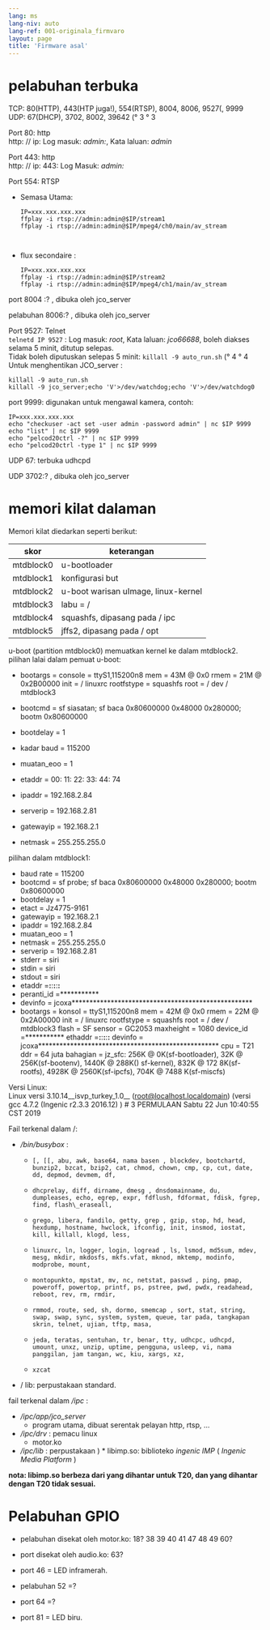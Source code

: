 ```yaml
---
lang: ms
lang-niv: auto
lang-ref: 001-originala_firmvaro
layout: page
title: 'Firmware asal'
---
```


# pelabuhan terbuka

TCP: 80(HTTP), 443(HTP juga!), 554(RTSP), 8004, 8006, 9527(, 9999  
UDP: 67(DHCP), 3702, 8002, 39642 (° 3 ° 3

Port 80: http  
http: // ip: Log masuk: _admin:_, Kata laluan: _admin_

Port 443: http  
http: // ip: 443: Log Masuk: _admin:_

Port 554: RTSP  
* Semasa Utama: 



    ```
    IP=xxx.xxx.xxx.xxx
    ffplay -i rtsp://admin:admin@$IP/stream1
    ffplay -i rtsp://admin:admin@$IP/mpeg4/ch0/main/av_stream



    ```
* flux secondaire :



    ```
    IP=xxx.xxx.xxx.xxx
    ffplay -i rtsp://admin:admin@$IP/stream2
    ffplay -i rtsp://admin:admin@$IP/mpeg4/ch1/main/av_stream
    ````

port 8004 :? , dibuka oleh jco_server



pelabuhan 8006:? , dibuka oleh jco_server




Port 9527: Telnet  
`telnetd IP 9527` : Log masuk: _root_, Kata laluan: _jco66688_, boleh diakses selama 5 minit, ditutup selepas.  
Tidak boleh diputuskan selepas 5 minit: `killall -9 auto_run.sh`  (° 4 ° 4
Untuk menghentikan JCO_server : 
 
 

```
killall -9 auto_run.sh
killall -9 jco_server;echo 'V'>/dev/watchdog;echo 'V'>/dev/watchdog0
```

port 9999: digunakan untuk mengawal kamera, contoh:

```
IP=xxx.xxx.xxx.xxx
echo "checkuser -act set -user admin -password admin" | nc $IP 9999
echo "list" | nc $IP 9999
echo "pelcod20ctrl -?" | nc $IP 9999
echo "pelcod20ctrl -type 1" | nc $IP 9999
```

UDP 67: terbuka udhcpd

UDP 3702:? , dibuka oleh jco_server




# memori kilat dalaman
Memori kilat diedarkan seperti berikut:

skor | keterangan |
--- | --- |
mtdblock0 | u-bootloader |
mtdblock1 | konfigurasi but |
mtdblock2 | u-boot warisan uImage, linux-kernel |
mtdblock3 | labu = / |
mtdblock4 | squashfs, dipasang pada / ipc |
mtdblock5 | jffs2, dipasang pada / opt |

u-boot (partition mtdblock0) memuatkan kernel ke dalam mtdblock2.  
pilihan lalai dalam pemuat u-boot:  
* bootargs = console = ttyS1,115200n8 mem = 43M @ 0x0 rmem = 21M @ 0x2B00000 init = / linuxrc rootfstype = squashfs root = / dev / mtdblock3


* bootcmd = sf siasatan; sf baca 0x80600000 0x48000 0x280000; bootm 0x80600000


* bootdelay = 1


* kadar baud = 115200


* muatan\_eoo = 1


* etaddr = 00: 11: 22: 33: 44: 74


* ipaddr = 192.168.2.84


* serverip = 192.168.2.81


* gatewayip = 192.168.2.1


* netmask = 255.255.255.0



pilihan dalam mtdblock1:
* baud rate = 115200
* bootcmd = sf probe; sf baca 0x80600000 0x48000 0x280000; bootm 0x80600000
* bootdelay = 1
* etact = Jz4775-9161
* gatewayip = 192.168.2.1
* ipaddr = 192.168.2.84
* muatan\_eoo = 1
* netmask = 255.255.255.0
* serverip = 192.168.2.81
* stderr = siri
* stdin = siri
* stdout = siri
* etaddr =**:**:**:**:**:**
* peranti\_id =***********
* devinfo = jcoxa***************************************************
* bootargs = konsol = ttyS1,115200n8 mem = 42M @ 0x0 rmem = 22M @ 0x2A00000 init = / linuxrc rootfstype = squashfs root = / dev / mtdblock3 flash = SF sensor = GC2053 maxheight = 1080 device\_id =*********** ethaddr =**:**:**:**:**:** devinfo = jcoxa*************************************************** cpu = T21 ddr = 64 juta bahagian = jz\_sfc: 256K @ 0K(sf-bootloader), 32K @ 256K(sf-bootenv), 1440K @ 288K() sf-kernel), 832K @ 172 8K(sf-rootfs), 4928K @ 2560K(sf-ipcfs), 704K @ 7488 K(sf-miscfs)


Versi Linux:  
Linux versi 3.10.14\_\_isvp\_turkey\_1.0\_\_ (root@localhost.localdomain) (versi gcc 4.7.2 (Ingenic r2.3.3 2016.12) ) # 3 PERMULAAN Sabtu 22 Jun 10:40:55 CST 2019


Fail terkenal dalam /:
* _/bin/busybox_ : 
  *     [, [[, abu, awk, base64, nama basen , blockdev, bootchartd, bunzip2, bzcat, bzip2, cat, chmod, chown, cmp, cp, cut, date, dd, depmod, devmem, df,
  *     dhcprelay, diff, dirname, dmesg , dnsdomainname, du, dumpleases, echo, egrep, expr, fdflush, fdformat, fdisk, fgrep, find, flash\_eraseall,
  *     grego, libera, fandilo, getty, grep , gzip, stop, hd, head, hexdump, hostname, hwclock, ifconfig, init, insmod, iostat, kill, killall, klogd, less,
  *     linuxrc, ln, logger, login, logread , ls, lsmod, md5sum, mdev, mesg, mkdir, mkdosfs, mkfs.vfat, mknod, mktemp, modinfo, modprobe, mount,
  *     montopunkto, mpstat, mv, nc, netstat, passwd , ping, pmap, poweroff, powertop, printf, ps, pstree, pwd, pwdx, readahead, reboot, rev, rm, rmdir,
  *     rmmod, route, sed, sh, dormo, smemcap , sort, stat, string, swap, swap, sync, system, system, queue, tar pada, tangkapan skrin, telnet, ujian, tftp, masa,
  *     jeda, teratas, sentuhan, tr, benar, tty, udhcpc, udhcpd, umount, unxz, unzip, uptime, pengguna, usleep, vi, nama panggilan, jam tangan, wc, kiu, xargs, xz,
  *     xzcat

* / lib: perpustakaan standard.



fail terkenal dalam _/ipc_ :
* _/ipc/app/jco\_server_
  * program utama, dibuat serentak pelayan http, rtsp, ...
* _/ipc/drv_ : pemacu linux
  * motor.ko
* _/ipc/lib_ : perpustakaan
)  * libimp.so: biblioteko _ingenic_ _IMP_ ( _Ingenic Media Platform_ )


**nota: libimp.so berbeza dari yang dihantar untuk T20, dan yang dihantar dengan T20 tidak sesuai.**

# Pelabuhan GPIO

* pelabuhan disekat oleh motor.ko: 18? 38 39 40 41 47 48 49 60?


* port disekat oleh audio.ko: 63?


* port 46 = LED inframerah.


* pelabuhan 52 =?


* port 64 =?


* port 81 = LED biru.





